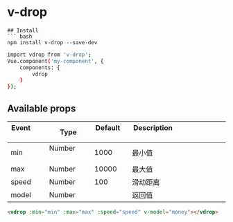 # v-drop

```
## Install
``` bash
npm install v-drop --save-dev
```

``` bash
import vdrop from 'v-drop';
Vue.component('my-component', {
    components: {
        vdrop
    }
});
```

## Available props

| Event         |Type           | Default    | Description                                         |
|---------------|---------------|------------|-----------------------------------------------------|
| min           |Number         |   1000     | 最小值                                               |
| max           |Number         |   10000    | 最大值                                               |
| speed         |Number         |   100      | 滑动距离                                             |
| model         |Number         |            | 返回值                                               |

``` html
<vdrop :min="min" :max="max" :speed="speed" v-model="money"></vdrop>
```
